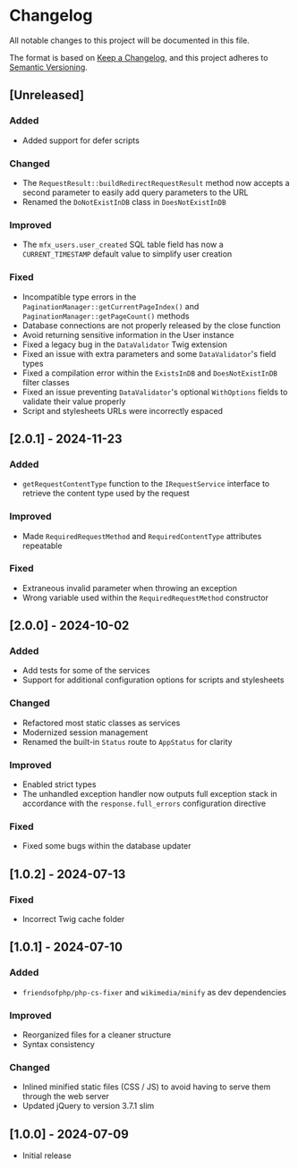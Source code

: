# Changelog

All notable changes to this project will be documented in this file.

The format is based on [Keep a Changelog](https://keepachangelog.com/en/1.1.0/),
and this project adheres to [Semantic Versioning](https://semver.org/spec/v2.0.0.html).

## [Unreleased]

### Added

- Added support for defer scripts

### Changed

- The `RequestResult::buildRedirectRequestResult` method now accepts a second parameter to easily add query parameters to the URL
- Renamed the `DoNotExistInDB` class in `DoesNotExistInDB`

### Improved

- The `mfx_users.user_created` SQL table field has now a `CURRENT_TIMESTAMP` default value to simplify user creation

### Fixed

- Incompatible type errors in the `PaginationManager::getCurrentPageIndex()` and `PaginationManager::getPageCount()` methods
- Database connections are not properly released by the close function
- Avoid returning sensitive information in the User instance
- Fixed a legacy bug in the `DataValidator` Twig extension
- Fixed an issue with extra parameters and some `DataValidator`'s field types
- Fixed a compilation error within the `ExistsInDB` and `DoesNotExistInDB` filter classes
- Fixed an issue preventing `DataValidator`'s optional `WithOptions` fields to validate their value properly
- Script and stylesheets URLs were incorrectly espaced

## [2.0.1] - 2024-11-23

### Added

- `getRequestContentType` function to the `IRequestService` interface to retrieve the content type used by the request

### Improved

- Made `RequiredRequestMethod` and `RequiredContentType` attributes repeatable

### Fixed

- Extraneous invalid parameter when throwing an exception
- Wrong variable used within the `RequiredRequestMethod` constructor

## [2.0.0] - 2024-10-02

### Added

- Add tests for some of the services
- Support for additional configuration options for scripts and stylesheets

### Changed

- Refactored most static classes as services
- Modernized session management
- Renamed the built-in `Status` route to `AppStatus` for clarity

### Improved

- Enabled strict types
- The unhandled exception handler now outputs full exception stack in accordance with the `response.full_errors` configuration directive

### Fixed

- Fixed some bugs within the database updater

## [1.0.2] - 2024-07-13

### Fixed

- Incorrect Twig cache folder

## [1.0.1] - 2024-07-10

### Added

- `friendsofphp/php-cs-fixer` and `wikimedia/minify` as dev dependencies

### Improved

- Reorganized files for a cleaner structure
- Syntax consistency

### Changed

- Inlined minified static files (CSS / JS) to avoid having to serve them through the web server
- Updated jQuery to version 3.7.1 slim

## [1.0.0] - 2024-07-09

- Initial release
